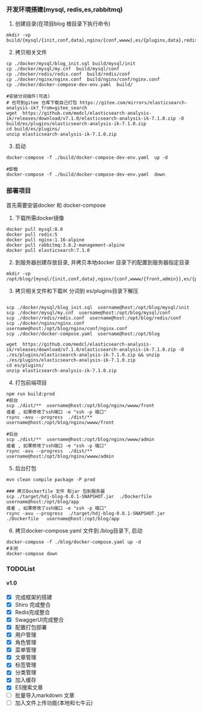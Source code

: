### 开发环境搭建(mysql, redis,es,rabbitmq)
1. 创建目录(在项目blog 根目录下执行命令)
```shell script
mkdir -vp build/{mysql/{init,conf,data},nginx/{conf,wwww},es/{plugins,data},redis/{conf,data}}
```
2. 拷贝相关文件
```shell script
cp ./docker/mysql/blog_init.sql build/mysql/init
cp ./docker/mysql/my.cnf  build/mysql/conf
cp ./docker/redis/redis.conf  build/redis/conf
cp ./docker/nginx/nginx.conf  build/nginx/conf/nginx.conf
cp ./docker/docker-compose-dev-env.yaml  build/

#安装分词插件(可选)
# 也可到gitee 仓库下载自己打包 https://gitee.com/mirrors/elasticsearch-analysis-ik?_from=gitee_search
wget  https://github.com/medcl/elasticsearch-analysis-ik/releases/download/v7.1.0/elasticsearch-analysis-ik-7.1.0.zip -O build/es/plugins/elasticsearch-analysis-ik-7.1.0.zip
cd build/es/plugins/
unzip elasticsearch-analysis-ik-7.1.0.zip
```

3. 启动
```shell script
docker-compose -f ./build/docker-compose-dev-env.yaml  up -d

#卸载
docker-compose -f ./build/docker-compose-dev-env.yaml  down
```

### 部署项目
首先需要安装docker 和 docker-compose

1. 下载所需docker镜像
```shell script
docker pull mysql:8.0
docker pull redis:5
docker pull nginx:1.16-alpine
docker pull rabbitmq:3.8.2-management-alpine
docker pull elasticsearch:7.1.0
```
2. 到服务器创建存放目录, 并拷贝本地docker 目录下的配置到服务器指定目录
```shell script
mkdir -vp /opt/blog/{mysql/{init,conf,data},nginx/{conf,wwww/{front,admin}},es/{plugins,data},redis/{conf,data},app}
```

3. 拷贝相关文件和下载IK 分词到 es/plugins目录下解压
```shell script

scp ./docker/mysql/blog_init.sql  username@host:/opt/blog/mysql/init
scp ./docker/mysql/my.cnf  username@host:/opt/blog/mysql/conf
scp ./docker/redis/redis.conf  username@host:/opt/blog/redis/conf
scp ./docker/nginx/nginx.conf  username@host:/opt/blog/nginx/conf/nginx.conf
scp ./docker/docker-compose.yaml  username@host:/opt/blog

wget  https://github.com/medcl/elasticsearch-analysis-ik/releases/download/v7.1.0/elasticsearch-analysis-ik-7.1.0.zip -O ./es/plugins/elasticsearch-analysis-ik-7.1.0.zip && unzip ./es/plugins/elasticsearch-analysis-ik-7.1.0.zip
cd es/plugins/
unzip elasticsearch-analysis-ik-7.1.0.zip

```

4. 打包前端项目
```shell script
npm run build:prod 
#前台
scp ./dist/**  username@host:/opt/blog/nginx/wwww/front
或者 , 如果修改了ssh端口 -e "ssh -p 端口" 
rsync -avu --progress  ./dist/**  username@host:/opt/blog/nginx/wwww/front

#后台
scp ./dist/**  username@host:/opt/blog/nginx/wwww/admin
或者 , 如果修改了ssh端口 -e "ssh -p 端口" 
rsync -avu --progress  ./dist/**  username@host:/opt/blog/nginx/wwww/admin
```

5. 后台打包
```shell script
mvn clean compile package -P prod

### 拷贝Dockerfile 文件 和jar 包到服务器
scp ./target/hdj-blog-0.0.1-SNAPSHOT.jar  ./Dockerfile  username@host:/opt/blog/app
或者 , 如果修改了ssh端口 -e "ssh -p 端口" 
rsync -avu --progress  ./target/hdj-blog-0.0.1-SNAPSHOT.jar  ./Dockerfile   username@host:/opt/blog/app 

```

6. 拷贝docker-compose.yaml 文件到./blog目录下, 启动
```shell script
docker-compose -f ./blog/docker-compose.yaml up -d
#关闭
docker-compose down
```


### TODOList
#### v1.0
- [x] 完成框架的搭建
- [x] Shiro 完成整合
- [x] Redis完成整合
- [x] SwaggerUI完成整合
- [x] 配置打包部署
- [x] 用户管理
- [x] 角色管理
- [x] 菜单管理
- [x] 文章管理
- [x] 标签管理
- [x] 分类管理
- [x] 加入缓存
- [x] ES搜索文章
- [ ] 批量导入markdown 文章
- [ ] 加入文件上传功能(本地和七牛云)
